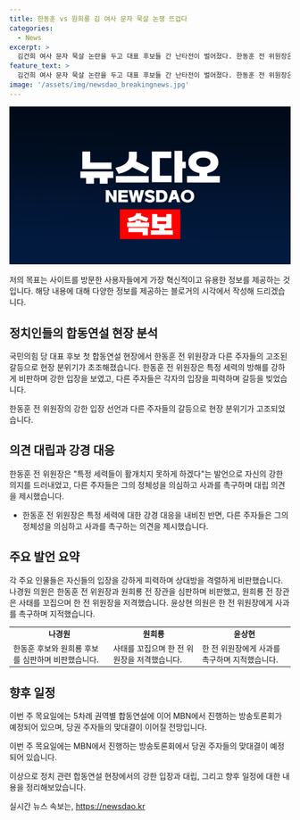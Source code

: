 ```yaml
---
title: 한동훈 vs 원희룡 김 여사 문자 묵살 논쟁 뜨겁다
categories:
  - News
excerpt: >
  김건희 여사 문자 묵살 논란을 두고 대표 후보들 간 난타전이 벌어졌다. 한동훈 전 위원장은 특정 세력들을 막겠다는 발언을 했고, 다른 후보들은 한 전 위원장의 정체성을 의심하며 사과를 촉구했다. 이에 대해 국민의힘 의원들도 비판을 쏟아냈는데, 이 논란은 계속될 전망이다. 클릭을 원하시나요?
feature_text: >
  김건희 여사 문자 묵살 논란을 두고 대표 후보들 간 난타전이 벌어졌다. 한동훈 전 위원장은 특정 세력들을 막겠다는 발언을 했고, 다른 후보들은 한 전 위원장의 정체성을 의심하며 사과를 촉구했다. 이에 대해 국민의힘 의원들도 비판을 쏟아냈는데, 이 논란은 계속될 전망이다. 클릭을 원하시나요?
image: '/assets/img/newsdao_breakingnews.jpg'
---
```


<p><img src="/assets/img/newsdao_breakingnews.jpg" alt="firstkoreanews 속보" /></p>

<p>저의 목표는 사이트를 방문한 사용자들에게 가장 혁신적이고 유용한 정보를 제공하는 것입니다. 해당 내용에 대해 다양한 정보를 제공하는 블로거의 시각에서 작성해 드리겠습니다.</p>

<h2 data-ke-size="size26">정치인들의 합동연설 현장 분석</h2>

<p>국민의힘 당 대표 후보 첫 합동연설 현장에서 한동훈 전 위원장과 다른 주자들의 고조된 갈등으로 현장 분위기가 초조해졌습니다. 한동훈 전 위원장은 특정 세력의 방해를 강하게 비판하며 강한 입장을 보였고, 다른 주자들은 각자의 입장을 피력하며 갈등을 빚었습니다.</p>

<p data-ke-size="size16">한동훈 전 위원장의 강한 입장 선언과 다른 주자들의 갈등으로 현장 분위기가 고조되었습니다.</p>

<h2 data-ke-size="size26">의견 대립과 강경 대응</h2>

<p>한동훈 전 위원장은 "특정 세력들이 활개치지 못하게 하겠다"는 발언으로 자신의 강한 의지를 드러내었고, 다른 주자들은 그의 정체성을 의심하고 사과를 촉구하며 대립 의견을 제시했습니다.</p>

<ul>
  <li>한동훈 전 위원장은 특정 세력에 대한 강경 대응을 내비친 반면, 다른 주자들은 그의 정체성을 의심하고 사과를 촉구하는 의견을 제시했습니다.</li>
</ul>

<h2 data-ke-size="size26">주요 발언 요약</h2>

<p>각 주요 인물들은 자신들의 입장을 강하게 피력하며 상대방을 격렬하게 비판했습니다. 나경원 의원은 한동훈 전 위원장과 원희룡 전 장관을 심판하며 비판했고, 원희룡 전 장관은 사태를 꼬집으며 한 전 위원장을 저격했습니다. 윤상현 의원은 한 전 위원장에게 사과를 촉구하며 지적했습니다.</p>

<table>
  <tr>
    <td style="text-align: center; height: 17px;"><b>나경원</b></td>
    <td style="text-align: center; height: 17px;"><b>원희룡</b></td>
    <td style="text-align: center; height: 17px;"><b>윤상현</b></td>
  </tr>
  <tr>
    <td>한동훈 후보와 원희룡 후보를 심판하며 비판했습니다.</td>
    <td>사태를 꼬집으며 한 전 위원장을 저격했습니다.</td>
    <td>한 전 위원장에게 사과를 촉구하며 지적했습니다.</td>
  </tr>
</table>

<h2 data-ke-size="size26">향후 일정</h2>

<p>이번 주 목요일에는 5차례 권역별 합동연설에 이어 MBN에서 진행하는 방송토론회가 예정되어 있으며, 당권 주자들의 맞대결이 이어질 전망입니다.</p>

<p data-ke-size="size16">이번 주 목요일에는 MBN에서 진행하는 방송토론회에서 당권 주자들의 맞대결이 예정되어 있습니다.</p>

<p>이상으로 정치 관련 합동연설 현장에서의 강한 입장과 대립, 그리고 향후 일정에 대한 내용을 정리해보았습니다.</p>
실시간 뉴스 속보는, <a href="https://newsdao.kr" rel="dofollow">https://newsdao.kr</a>


